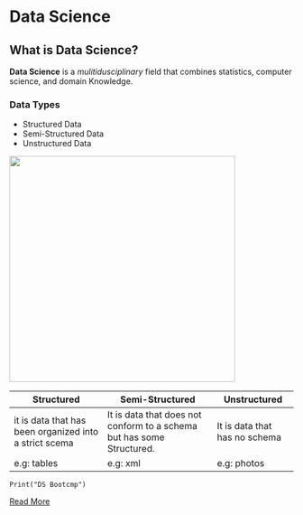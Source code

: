
# Data Science
## What is Data Science?
**Data Science** is a *mulitidusciplinary* field that combines statistics, computer science, and domain Knowledge.

### Data Types
- Structured Data
- Semi-Structured Data
- Unstructured Data

<img src="DS.png" width="400" height="400">

| Structured | Semi-Structured | Unstructured |
| ----------- | ----------- | ----------- |
| it is data that has been organized into a strict scema | It is data that does not conform to a schema but has some Structured. | It is data that has no schema |
| e.g: tables | e.g: xml | e.g: photos |

`Print("DS Bootcmp")`

[Read More](https://en.wikipedia.org/wiki/Data_science )
